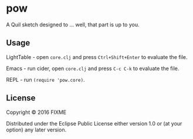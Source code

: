 # pow

A Quil sketch designed to ... well, that part is up to you.

## Usage

LightTable - open `core.clj` and press `Ctrl+Shift+Enter` to evaluate the file.

Emacs - run cider, open `core.clj` and press `C-c C-k` to evaluate the file.

REPL - run `(require 'pow.core)`.

## License

Copyright © 2016 FIXME

Distributed under the Eclipse Public License either version 1.0 or (at
your option) any later version.

